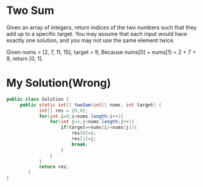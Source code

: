 # Two Sum
Given an array of integers, return indices of the two numbers such that they add up to a specific target.
You may assume that each input would have exactly one solution, and you may not use the same element twice.

Given nums = [2, 7, 11, 15], target = 9,
Because nums[0] + nums[1] = 2 + 7 = 9,
return [0, 1].

# My Solution(Wrong)
```java
public class Solution {
	 public static int[] twoSum(int[] nums, int target) {
		 	int[] res = {0,0};
	        for(int i=0;i<nums.length;i++){
	        	for(int j=1;j<nums.length;j++){
	        		if(target==nums[i]+nums[j]){
	        			res[0]=i;
	        			res[1]=j;
	        			break;
	        		}
	        	}
	        }
			return res;
	    }
}
```
